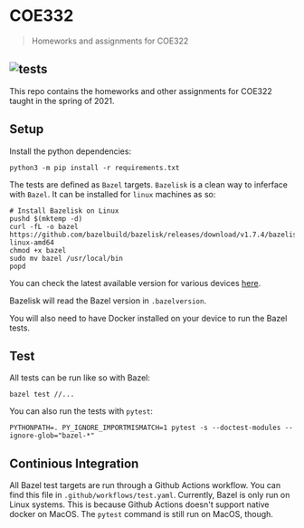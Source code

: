 # COE332
> Homeworks and assignments for COE322

![tests](https://github.com/alexwitt23/alw4364_coe332/workflows/tests/badge.svg)
----

This repo contains the homeworks and other assignments for COE322 taught in the
spring of 2021.


## Setup

Install the python dependencies:

`python3 -m pip install -r requirements.txt`

The tests are defined as `Bazel` targets. `Bazelisk` is a clean way to
inferface with `Bazel`. It can be installed for `linux` machines as so:

```
# Install Bazelisk on Linux
pushd $(mktemp -d)
curl -fL -o bazel https://github.com/bazelbuild/bazelisk/releases/download/v1.7.4/bazelisk-linux-amd64
chmod +x bazel
sudo mv bazel /usr/local/bin
popd
```
You can check the latest available version for various devices
[here](https://github.com/bazelbuild/bazelisk/releases).

Bazelisk will read the Bazel version in `.bazelversion`.

You will also need to have Docker installed on your device to run the Bazel tests.


## Test

All tests can be run like so with Bazel:

```
bazel test //...
```

You can also run the tests with `pytest`:

```
PYTHONPATH=. PY_IGNORE_IMPORTMISMATCH=1 pytest -s --doctest-modules --ignore-glob="bazel-*"
```

## Continious Integration

All Bazel test targets are run through a Github Actions workflow. You can
find this file in `.github/workflows/test.yaml`. Currently, Bazel is only run on
Linux systems. This is because Github Actions doesn't support native docker
on MacOS. The `pytest` command is still run on MacOS, though.
